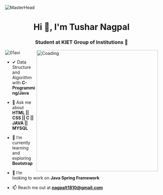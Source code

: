 ![MasterHead](https://dri.es/files/images/blog/javascript-powered-multichannel.gif)
<h1 align="center">Hi 👋, I'm Tushar Nagpal</h1>
<h3 align="center">Student at KIET Group of Institutions 🏫</h3>
<img align="right" alt="Coading" width="400" src="https://cdn.dribbble.com/users/1162077/screenshots/3848914/programmer.gif">

<p align="left"> <img src="https://komarev.com/ghpvc/?username=01avi&label=Profile%20views&color=0e75b6&style=flat" alt="01avi" /> </p>

-  ✔ Data Structure and Algorithm with **C-Programming/Java**


-  💬 Ask me about **HTML || CSS || C || JAVA || MYSQL**  


- 🌱 I’m currently learning and exploring **Bootstrap**

- 👯 I’m looking to work on **Java Spring Framework**

- 📫 Reach me out at  **nagpalt1810@gmail.com**
